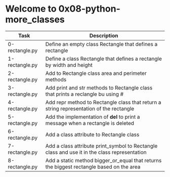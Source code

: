 # Welcome to 0x08-python-more_classes

| Task | Description |
| ---- | ----------- |
| 0-rectangle.py | Define an empty class Rectangle that defines a rectangle |
| 1-rectangle.py | Define a class Rectangle that defines a rectangle by width and height |
| 2-rectangle.py | Add to Rectangle class area and perimeter methods |
| 3-rectangle.py | Add print and str methods to Rectangle class that prints a reclangle bu using # |
| 4-rectangle.py | Add repr method to Rectangle class that return a string representation of the rectangle |
| 5-rectangle.py | Add the implementation of __del__ to print a message when a rectangle is deleted |
| 6-rectangle.py | Add a class attribute to Rectangle class|
| 7-rectangle.py | Add a class attribute print_symbol to Rectangle class and use it in the class representation |
| 8-rectangle.py | Add a static method bigger_or_equal that returns the biggest rectangle based on the area |
